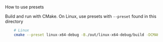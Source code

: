 How to use presets

Build and run with CMake. On Linux, use presets with `--preset` found in this directory

```sh
    # Linux
    cmake --preset linux-x64-debug -B./out/linux-x64-debug/build -DCMAKE_BUILD_TYPE=Debug -DCMAKE_TOOLCHAIN_FILE=./cmake/toolchain-linux-x64.cmake -DATRC_BUILD_TESTS=ON && cmake --build ./out/linux-x64-debug/build --config Debug --target run_tests 
```